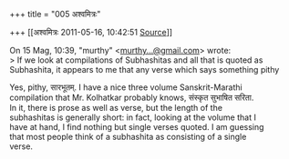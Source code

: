 +++
title = "005 अश्वमित्रः"

+++
[[अश्वमित्रः	2011-05-16, 10:42:51 [Source](https://groups.google.com/g/samskrita/c/4gX_7Jq7Bdw)]]



  
  
On 15 Mag, 10:39, "murthy" \<[murthy...@gmail.com]()\> wrote:  
\> If we look at compilations of Subhashitas and all that is quoted as Subhashita, it appears to me that any verse which says something pithy  
  

Yes, pithy, सारभूतम्. I have a nice three volume Sanskrit-Marathi  
compilation that Mr. Kolhatkar probably knows, संस्कृत सुभाषित सरिता.  
In it, there is prose as well as verse, but the length of the  
subhashitas is generally short: in fact, looking at the volume that I  
have at hand, I find nothing but single verses quoted. I am guessing  
that most people think of a subhashita as consisting of a single  
verse.  
  

